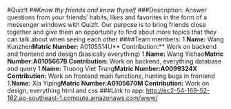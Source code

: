#Quiz!t
##_Know thy friends and know thyself_
###Description: Answer questions from your friends' habits, likes and favorites in the form of a messenger windows with Quiz!t. Our purpose is to bring friends close together and give them an opportunity to find about more topics that they can talk about when seeing each other
####Team members:
1.**Name:** Wang Kunzhen**Matric Number:** A0105514U** Contribution:** Work on backend and frontend and design (basically everything)
1.**Name:** Wang Yichao**Matric Number:**A0105667B** Contribution:** Work on backend, everything database and query
1.**Name:** Truong Viet Trung**Matric Number:**A0099324X** Contribution:** Work on frontend main functions, hunting bugs in frontend
1.**Name:** Xia Yiping**Matric Number:**A0105670M** Contribution:** Work on design, everything html and css
###Link to app: http://ec2-54-169-52-162.ap-southeast-1.compute.amazonaws.com/www/